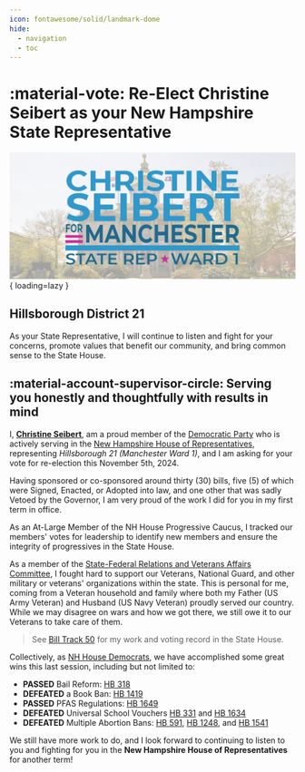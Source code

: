 ```yaml
---
icon: fontawesome/solid/landmark-dome
hide:
  - navigation
  - toc
---
```


# :material-vote: Re-Elect Christine Seibert as your New Hampshire State Representative

![Image title](assets/images/banner.jpg){ loading=lazy }

## Hillsborough District 21

As your State Representative, I will continue to listen and fight for your concerns, promote values
that benefit our community, and bring common sense to the State House.

## :material-account-supervisor-circle: Serving you honestly and thoughtfully with results in mind

I, **[Christine Seibert](https://gencourt.state.nh.us/house/members/member.aspx?pid=9077)**, am a
proud member of the [Democratic Party](https://democrats.org/) who is actively serving in the
[New Hampshire House of Representatives](https://gencourt.state.nh.us/house/), representing
*Hillsborough 21 (Manchester Ward 1)*, and I am asking for your vote for re-election this November
5th, 2024.

Having sponsored or co-sponsored around thirty (30) bills, five (5) of which were Signed, Enacted,
or Adopted into law, and one other that was sadly Vetoed by the Governor, I am very proud of the
work I did for you in my first term in office.

As an At-Large Member of the NH House Progressive Caucus, I tracked our members' votes for
leadership to identify new members and ensure the integrity of progressives in the State House.

As a member of the
[State-Federal Relations and Veterans Affairs Committee](https://www.gencourt.state.nh.us/house/committees/committeedetails.aspx?id=16),
I fought hard to support our Veterans, National Guard, and other military or veterans' organizations
within the state. This is personal for me, coming from a Veteran household and family where both my
Father (US Army Veteran) and Husband (US Navy Veteran) proudly served our country. While we may
disagree on wars and how we got there, we still owe it to our Veterans to take care of them.

> See [Bill Track 50](https://www.billtrack50.com/legislatordetail/27326) for my work and voting
> record in the State House.

Collectively, as [NH House Democrats](https://nhhousedems.org/), we have accomplished some great
wins this last session, including but not limited to:

- **PASSED** Bail Reform: [HB 318](https://www.gencourt.state.nh.us/bill_status/billinfo.aspx?id=435&inflect=2)
- **DEFEATED** a Book Ban: [HB 1419](https://www.gencourt.state.nh.us/bill_status/billinfo.aspx?id=1471&inflect=2)
- **PASSED** PFAS Regulations: [HB 1649](https://www.gencourt.state.nh.us/bill_status/billinfo.aspx?id=1894&inflect=2)
- **DEFEATED** Universal School Vouchers [HB 331](https://www.gencourt.state.nh.us/bill_status/legacy/bs2016/billText.aspx?sy=2023&id=203&txtFormat=html) and [HB 1634](https://www.gencourt.state.nh.us/bill_status/billinfo.aspx?id=1890&inflect=2)
- **DEFEATED** Multiple Abortion Bans: [HB 591](https://www.gencourt.state.nh.us/bill_status/legacy/bs2016/billText.aspx?sy=2023&id=265&txtFormat=html), [HB 1248](https://www.gencourt.state.nh.us/bill_status/billinfo.aspx?id=1299&inflect=2), and [HB 1541](https://www.gencourt.state.nh.us/bill_status/billinfo.aspx?id=1589&inflect=2)

We still have more work to do, and I look forward to continuing to listen to you and fighting for
you in the **New Hampshire House of Representatives** for another term!
